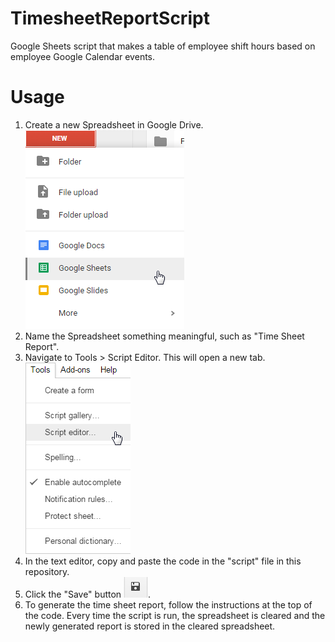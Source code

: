 # TimesheetReportScript
Google Sheets script that makes a table of employee shift hours based on employee Google Calendar events.

# Usage
1. Create a new Spreadsheet in Google Drive.
</br>![Create new spreadsheet](https://github.com/alithadp/TimesheetReportScript/blob/master/Screenshots/1.png?raw=true)
2. Name the Spreadsheet something meaningful, such as "Time Sheet Report".
3. Navigate to Tools > Script Editor. This will open a new tab.
</br>![ToolsScriptEditor](https://github.com/alithadp/TimesheetReportScript/blob/master/Screenshots/2.png?raw=true)
4. In the text editor, copy and paste the code in the "script" file in this repository.
5. Click the "Save" button ![Save](https://github.com/alithadp/TimesheetReportScript/blob/master/Screenshots/Save.png?raw=true).
6. To generate the time sheet report, follow the instructions at the top of the code. Every time the script is run, the spreadsheet is cleared and the newly generated report is stored in the cleared spreadsheet.

